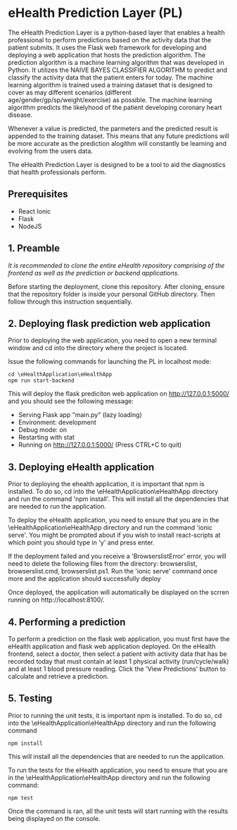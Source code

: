 # eHealth Prediction Layer (PL)

The eHealth Prediction Layer is a python-based layer that enables a health professional to perform predictions based on the activity data that the patient submits. It uses the Flask web framework for developing and deploying a web application that hosts the prediction algorithm. The prediction algorithm is a machine learning algorithm that was developed in Python. It utilizes the NAIVE BAYES CLASSIFIER ALGORITHM to predict and classify the activity data that the patient enters for today. The machine learning algorithm is trained used a training dataset that is designed to cover as may different scenarios (different age/gender/gp/sp/weight/exercise) as possible. The machine learning algorithm predicts the likelyhood of the patient developing coronary heart disease.

Whenever a value is predicted, the parmeters and the predicted result is appended to the training dataset. This means that any future predictions will be more accurate as the prediction alogithm will constantly be learning and evolving from the users data.

The eHealth Prediction Layer is designed to be a tool to aid the diagnostics that health professionals perform.

## Prerequisites

- React Ionic
- Flask
- NodeJS

## 1. Preamble

_It is recommended to clone the entire eHealth repository comprising of the frontend as well as the prediction or backend applications._

Before starting the deployment, clone this repository. After cloning, ensure that the repository folder is inside your personal GitHub directory. Then follow through this instruction sequentially.

## 2. Deploying flask prediction web application

Prior to deploying the web application, you need to open a new terminal window and cd into the directory where the project is located.

Issue the following commands for launching the PL in localhost mode:

```
cd \eHealthApplication\eHealthApp
npm run start-backend
```

This will deploy the flask prediciton web application on http://127.0.0.1:5000/ and you should see the following message:

- Serving Flask app "main.py" (lazy loading)
- Environment: development
- Debug mode: on
- Restarting with stat
- Running on http://127.0.0.1:5000/ (Press CTRL+C to quit)

## 3. Deploying eHealth application

Prior to deploying the ehealth application, it is important that npm is installed. To do so, cd into the \eHealthApplication\eHealthApp directory and run the command 'npm install'.
This will install all the dependencies that are needed to run the application.

To deploy the eHealth application, you need to ensure that you are in the \eHealthApplication\eHealthApp directory and run the command 'ionic serve'. You might be prompted about if you wish to install react-scripts at which point you should type in 'y' and press enter.

If the deployment failed and you receive a 'BrowserslistError' error, you will need to delete the following files from the directory: browserslist, browserslist.cmd, browserslist.ps1.
Run the 'ionic serve' command once more and the application should successfully deploy

Once deployed, the application will automatically be displayed on the scrren running on http://localhost:8100/.

## 4. Performing a prediction

To perform a prediction on the flask web application, you must first have the eHealth application and flask web application deployed. On the eHealth frontend, select a doctor, then select a patient with activity data that has be recorded today that must contain at least 1 physical activity (run/cycle/walk) and at least 1 blood pressure reading. Click the 'View Predictions' button to calculate and retrieve a prediction.

## 5. Testing

Prior to running the unit tests, it is important npm is installed. To do so, cd into the \eHealthApplication\eHealthApp directory and run the following command

```
npm install
```

This will install all the dependencies that are needed to run the application.

To run the tests for the eHealth application, you need to ensure that you are in the \eHealthApplication\eHealthApp directory and run the following command:

```
npm test
```

Once the command is ran, all the unit tests will start running with the results being displayed on the console.
